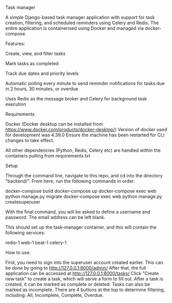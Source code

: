 Task manager

A simple Django-based task manager application with support for task creation, filtering, and scheduled reminders using Celery and Redis. The entire application is containerised using Docker and managed via docker-compose.

Features:

Create, view, and filter tasks

Mark tasks as completed

Track due dates and priority levels

Automatic polling every minute to send reminder notifications for tasks due in 2 hours, 30 minutes, or overdue

Uses Redis as the message broker and Celery for background task execution

Requirements

Docker (Docker desktop can be installed from https://www.docker.com/products/docker-desktop/)
Version of docker used for development was 4.39.0
Ensure the machine has been restarted for CLI changes to take effect.

All other dependencies (Python, Redis, Celery etc) are handled within the containers pulling from requirements.txt

Setup

Through the command line, navigate to this repo, and cd into the directory "backend/". From here, run the following commands in order:

docker-compose build
docker-compose up
docker-compose exec web python manage.py migrate
docker-compose exec web python manage.py createsuperuser

With the final command, you will be asked to define a username and password.
The email address can be left blank.

This should set up the task-manager container, and this will contain the following services:

redis-1
web-1
beat-1
celery-1

How to use:

First, you need to sign into the superuser account created earlier. This can be done by going to http://127.0.0.1:8000/admin/
After that, the full application can be accessed at http://127.0.0.1:8000/tasks/
Click "Create new task" to create a task, which will serve a form to fill out.
After a task is created, it can be marked as complete or deleted.
Tasks can also be marked as incomplete.
There are 4 buttons at the top to determine filtering, including:
All,
Incomplete,
Complete,
Overdue.